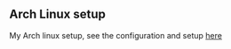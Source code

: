## Arch Linux setup
My Arch linux setup, see the configuration and setup <a href="https://github.com/kyle-c-simmons/arch-linux-setup/wiki">here</a>
